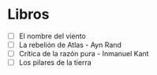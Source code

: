 # Libros

- [ ] El nombre del viento
- [ ] La rebelión de Atlas - Ayn Rand
- [ ] Crítica de la razón pura - Inmanuel Kant
- [ ] Los pilares de la tierra
